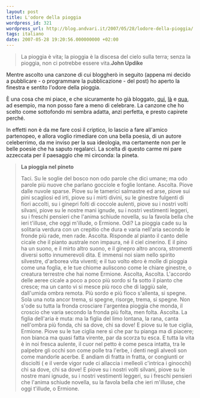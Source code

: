 ```yaml
---
layout: post
title: L'odore della pioggia
wordpress_id: 321
wordpress_url: http://blog.andvari.it/2007/05/28/lodore-della-pioggia/
tags: italiano
date: 2007-05-28 19:20:56.000000000 +02:00
---
```


<blockquote>La pioggia è vita; la pioggia è la discesa del cielo sulla terra; senza la pioggia, non ci potrebbe essere vita.<strong>John Updike</strong></blockquote>
Mentre ascolto una canzone di cui bloggherò in seguito (appena mi decido a pubblicare - o programmare la pubblicazione - del post) ho aperto la finestra e sentito l'odore della pioggia.

È una cosa che mi piace, e che sicuramente ho già bloggato, <a href="http://blog.andvari.it/2006/08/08/tears-from-the-sky/">qui</a>, <a href="http://blog.andvari.it/2006/09/25/col-fuoco-ci-si-brucia-ma-con-secchiate-dacqua/">là</a> e <a href="http://blog.andvari.it/2006/10/22/why-the-hell-its-raining/">qua</a>, ad esempio,  ma non posso fare a meno di celebrare. La canzone che ho scelto come sottofondo mi sembra adatta, anzi perfetta, e presto capirete perché.

In effetti non è da me fare così il criptico, lo lascio a fare all'amico partenopeo, e allora voglio rimediare con una bella poesia, di un autore celeberrimo, da me inviso per la sua ideologia, ma certamente non per le belle poesie che ha saputo regalarci. La scelta di questo carme mi pare azzeccata per il paesaggio che mi circonda: la pineta.
<blockquote><!--more--><strong> La pioggia nel pineto</strong>

Taci. Su le soglie
del bosco non odo
parole che dici
umane; ma odo
parole più nuove
che parlano gocciole e foglie
lontane.
Ascolta. Piove
dalle nuvole sparse.
Piove su le tamerici
salmastre ed arse,
piove sui pini
scagliosi ed irti,
piove su i mirti
divini,
su le ginestre fulgenti
di fiori accolti,
su i ginepri folti
di coccole aulenti,
piove su i nostri volti
silvani,
piove su le nostre mani
ignude,
su i nostri vestimenti
leggeri,
su i freschi pensieri
che l'anima schiude
novella,
su la favola bella
che ieri
t'illuse, che oggi m'illude,
o Ermione.
Odi? La pioggia cade
su la solitaria
verdura
con un crepitio che dura
e varia nell'aria secondo le fronde
più rade, men rade.
Ascolta. Risponde
al pianto il canto
delle cicale
che il pianto australe
non impaura,
né il ciel cinerino.
E il pino
ha un suono, e il mirto
altro suono, e il ginepro
altro ancora, stromenti
diversi
sotto innumerevoli dita.
E immensi
noi siam nello spirito
silvestre,
d'arborea vita viventi;
e il tuo volto ebro
è molle di pioggia
come una foglia,
e le tue chiome
auliscono come
le chiare ginestre,
o creatura terrestre
che hai nome
Ermione.
Ascolta, Ascolta. L'accordo
delle aeree cicale
a poco a poco
più sordo
si fa sotto il pianto
che cresce;
ma un canto vi si mesce
più roco
che di laggiù sale,
dall'umida ombra remota.
Più sordo e più fioco
s'allenta, si spegne.
Sola una nota
ancor trema, si spegne,
risorge, trema, si spegne.
Non s'ode su tutta la fronda
crosciare
l'argentea pioggia
che monda,
il croscio che varia
secondo la fronda
più folta, men folta.
Ascolta.
La figlia dell'aria
è muta: ma la figlia
del limo lontana,
la rana,
canta nell'ombra più fonda,
chi sa dove, chi sa dove!
E piove su le tue ciglia,
Ermione.
Piove su le tue ciglia nere
sì che par tu pianga
ma di piacere; non bianca
ma quasi fatta virente,
par da scorza tu esca.
E tutta la vita è in noi fresca
aulente,
il cuor nel petto è come pesca
intatta,
tra le palpebre gli occhi
son come polle tra l'erbe,
i denti negli alveoli
son come mandorle acerbe.
E andiam di fratta in fratta,
or congiunti or disciolti
( e il verde vigor rude
ci allaccia i melleoli
c'intrica i ginocchi)
chi sa dove, chi sa dove!
E piove su i nostri volti
silvani,
piove su le nostre mani
ignude,
su i nostri vestimenti
leggeri,
su i freschi pensieri
che l'anima schiude
novella,
su la favola bella
che ieri
m'illuse, che oggi t'illude,
o Ermione.</blockquote>
